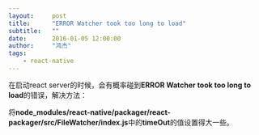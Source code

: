 ```yaml
---
layout:     post
title:      "ERROR Watcher took too long to load"
subtitle:   ""
date:       2016-01-05 12:00:00
author:     "鸿杰"
tags:
    - react-native
---
```


在启动react server的时候，会有概率碰到**ERROR Watcher took too long to load**的错误，解决方法：

将**node_modules/react-native/packager/react-packager/src/FileWatcher/index.js**中的**timeOut**的值设置得大一些。